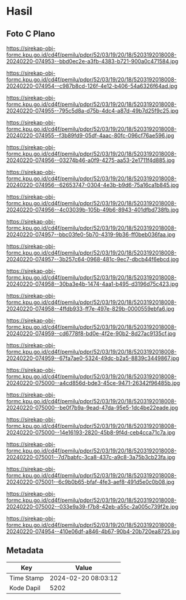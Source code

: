 # Hasil

## Foto C Plano

https://sirekap-obj-formc.kpu.go.id/cd4f/pemilu/pdpr/52/03/19/20/18/5203192018008-20240220-074953--bbd0ec2e-a3fb-4383-b721-900a0c471584.jpg

https://sirekap-obj-formc.kpu.go.id/cd4f/pemilu/pdpr/52/03/19/20/18/5203192018008-20240220-074954--c987b8cd-126f-4e12-b406-54a6326f64ad.jpg

https://sirekap-obj-formc.kpu.go.id/cd4f/pemilu/pdpr/52/03/19/20/18/5203192018008-20240220-074955--795c5d8a-d75b-4dc4-a87d-49b7d25f9c25.jpg

https://sirekap-obj-formc.kpu.go.id/cd4f/pemilu/pdpr/52/03/19/20/18/5203192018008-20240220-074955--f3b89fd9-05df-4aac-80fc-096cf76ae596.jpg

https://sirekap-obj-formc.kpu.go.id/cd4f/pemilu/pdpr/52/03/19/20/18/5203192018008-20240220-074956--03274b46-a0f9-4275-aa53-2e1711f4d885.jpg

https://sirekap-obj-formc.kpu.go.id/cd4f/pemilu/pdpr/52/03/19/20/18/5203192018008-20240220-074956--62653747-0304-4e3b-b9d6-75a16ca1b845.jpg

https://sirekap-obj-formc.kpu.go.id/cd4f/pemilu/pdpr/52/03/19/20/18/5203192018008-20240220-074956--4c03039b-105b-49b6-8943-401dfbd738fb.jpg

https://sirekap-obj-formc.kpu.go.id/cd4f/pemilu/pdpr/52/03/19/20/18/5203192018008-20240220-074957--bbc03fe0-5b70-4319-9b36-ff0beb036faa.jpg

https://sirekap-obj-formc.kpu.go.id/cd4f/pemilu/pdpr/52/03/19/20/18/5203192018008-20240220-074957--3b257c64-0968-481c-9ec7-dbcb44f6ebcd.jpg

https://sirekap-obj-formc.kpu.go.id/cd4f/pemilu/pdpr/52/03/19/20/18/5203192018008-20240220-074958--30ba3e4b-1474-4aa1-b495-d3196d75c423.jpg

https://sirekap-obj-formc.kpu.go.id/cd4f/pemilu/pdpr/52/03/19/20/18/5203192018008-20240220-074958--4ffdb933-ff7e-497e-829b-0000559ebfa6.jpg

https://sirekap-obj-formc.kpu.go.id/cd4f/pemilu/pdpr/52/03/19/20/18/5203192018008-20240220-074959--cd6778f8-bd0e-4f2e-90b2-8d27ac9135cf.jpg

https://sirekap-obj-formc.kpu.go.id/cd4f/pemilu/pdpr/52/03/19/20/18/5203192018008-20240220-074959--67fa7ae0-5324-49dc-b2a5-8839c3449867.jpg

https://sirekap-obj-formc.kpu.go.id/cd4f/pemilu/pdpr/52/03/19/20/18/5203192018008-20240220-075000--a4cd856d-bde3-45ce-9471-26342f96485b.jpg

https://sirekap-obj-formc.kpu.go.id/cd4f/pemilu/pdpr/52/03/19/20/18/5203192018008-20240220-075000--be0f7b9a-9ead-47da-95e5-1dc4be22eade.jpg

https://sirekap-obj-formc.kpu.go.id/cd4f/pemilu/pdpr/52/03/19/20/18/5203192018008-20240220-075000--14e16193-2820-45b8-9f4d-ceb4cca71c7a.jpg

https://sirekap-obj-formc.kpu.go.id/cd4f/pemilu/pdpr/52/03/19/20/18/5203192018008-20240220-075001--7d7babfc-3ca8-437c-a9c8-3a75b3cb23fa.jpg

https://sirekap-obj-formc.kpu.go.id/cd4f/pemilu/pdpr/52/03/19/20/18/5203192018008-20240220-075001--6c9b0b65-bfaf-4fe3-aef8-491d5e0c0b08.jpg

https://sirekap-obj-formc.kpu.go.id/cd4f/pemilu/pdpr/52/03/19/20/18/5203192018008-20240220-075002--033e9a39-f7b8-42eb-a55c-2a005c739f2e.jpg

https://sirekap-obj-formc.kpu.go.id/cd4f/pemilu/pdpr/52/03/19/20/18/5203192018008-20240220-074954--410e06df-a846-4b67-90b4-20b720ea8725.jpg


## Metadata

| Key        | Value               |
| ---------- | ------------------- |
| Time Stamp | 2024-02-20 08:03:12 |
| Kode Dapil | 5202                |



